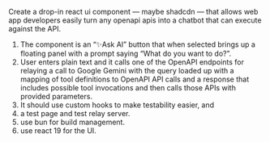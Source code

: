 Create a drop-in react ui component — maybe shadcdn — that allows web app developers easily turn any openapi apis into a chatbot that can execute against the API. 
1. The component is an “✨Ask AI” button that when selected brings up a floating panel with a prompt saying “What do you want to do?”. 
2. User enters plain text and it calls one of the OpenAPI endpoints for relaying a call to Google Gemini with the query loaded up with a mapping of tool definitions to OpenAPI API calls and a response that includes possible tool invocations and then calls those APIs with provided parameters. 
3. It should use custom hooks to make testability easier, and 
4. a test page and test relay server. 
5. use bun for build management. 
6. use react 19 for the UI.
